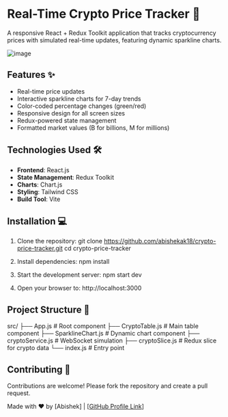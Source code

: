 # Real-Time Crypto Price Tracker 🚀

A responsive React + Redux Toolkit application that tracks cryptocurrency prices with simulated real-time updates, featuring dynamic sparkline charts.

![image](https://github.com/user-attachments/assets/06c0fddc-a38a-48c4-a36e-947938f66cdb)


## Features ✨

- Real-time price updates 
- Interactive sparkline charts for 7-day trends
- Color-coded percentage changes (green/red)
- Responsive design for all screen sizes
- Redux-powered state management
- Formatted market values (B for billions, M for millions)

## Technologies Used 🛠️

- **Frontend**: React.js
- **State Management**: Redux Toolkit
- **Charts**: Chart.js
- **Styling**: Tailwind CSS
- **Build Tool**: Vite

## Installation 💻

1. Clone the repository:
   git clone https://github.com/abishekak18/crypto-price-tracker.git
   cd crypto-price-tracker

2. Install dependencies:
   npm install

3. Start the development server:
   npm start dev

4. Open your browser to:
   http://localhost:3000

## Project Structure 📂

src/
├── App.js              # Root component
├── CryptoTable.js      # Main table component
├── SparklineChart.js   # Dynamic chart component
├── cryptoService.js    # WebSocket simulation
├── cryptoSlice.js      # Redux slice for crypto data
└── index.js            # Entry point

## Contributing 🤝

Contributions are welcome! Please fork the repository and create a pull request.


Made with ❤️ by [Abishek] | [[GitHub Profile Link](https://github.com/abishekak18)]

